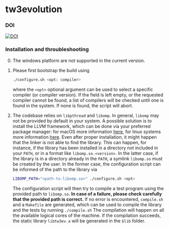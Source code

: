 # tw3evolution

### DOI
[![DOI](https://zenodo.org/badge/792447252.svg)](https://zenodo.org/doi/10.5281/zenodo.11102676)

### Installation and throubleshooting 
0. The windows platform are not supported in the current version.
1. Please first bootstrap the build using 
   ```sh
   ./configure.sh <opt: compiler>
   ```
   where the `<opt>`
   optional argument can be used to select a specific compiler (or compiler version). If the field is left empty, or the requested compiler cannot be found, a list of compilers will be checked until one is found in the system. If none is found, the script will abort. 

2. The codebase relies on `libpthread` and `libomp`.
In general, `libomp` may not be provided by default in your system. A possible solution is to install the LLVM framework, which can be done via your preferred package manager: for macOS more information [here](https://formulae.brew.sh/formula/llvm), for linux systems more information [here](https://apt.llvm.org/). Even after proper installation, it might happen that the linker is not able to find the library. This can happen, for instance, if the library has been installed in a directory not included in your `PATH`, or in a format like `libomp.so.<version>`. In the latter case, if the library is in a directory already in the `PATH`, a symlink `libomp.so` must be created by the user. In the former case, the configuration script can be informed of the path to the library via 
   ```sh
   LIBOMP_PATH="<path-to-libomp.so>" ./configure.sh <opt>
   ```
   The configuration script will then try to compile a test program using the provided path to `libomp.so`. **In case of a failure, please check carefully that the provided path is correct.** If no error is encountered, `compile.sh` and a `Makefile` are generated, which can be used to compile the library and the tests by running  `./compile.sh`
   The compilation will happen on all the available logical cores of the machine.
   If the compilation succeeds, the static library `libtw3ev.a` will be generated in the `$lib` folder.